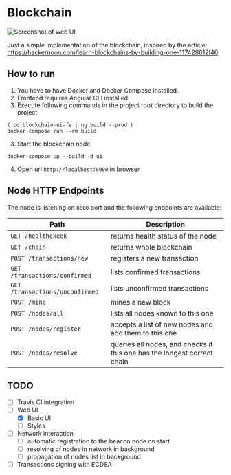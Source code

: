 # Blockchain

![Screenshot of web UI](https://i.imgur.com/J39ZDdk.png)

Just a simple implementation of the blockchain, inspired by the article: https://hackernoon.com/learn-blockchains-by-building-one-117428612f46

## How to run

1. You have to have Docker and Docker Compose installed.
2. Frontend requires Angular CLI installed.
2. Execute following commands in the project root directory to build the project
```
( cd blockchain-ui-fe ; ng build --prod )
docker-compose run --rm build
```
3. Start the blockchain node
```
docker-compose up --build -d ui
````
4. Open url `http://localhost:8000` in browser


## Node HTTP Endpoints
The node is listening on `8000` port and the following endpoints are available:

| Path | Description
|--|--
| `GET /healthckeck` | returns health status of the node
| `GET /chain` | returns whole blockchain
| `POST /transactions/new` | registers a new transaction
| `GET /transactions/confirmed` | lists confirmed transactions
| `GET /transactions/unconfirmed` | lists unconfirmed transactions
| `POST /mine` | mines a new block
| `POST /nodes/all` | lists all nodes known to this one
| `POST /nodes/register` | accepts a list of new nodes and add them to this one
| `POST /nodes/resolve` | queries all nodes, and checks if this one has the longest correct chain



## TODO
* [ ] Travis CI integration
* [ ] Web UI
    - [x] Basic UI
    - [ ] Styles
* [ ] Network interaction
    - [ ] automatic registration to the beacon node on start
    - [ ] resolving of nodes in network in background
    - [ ] propagation of nodes list in background
* [ ] Transactions signing with ECDSA
